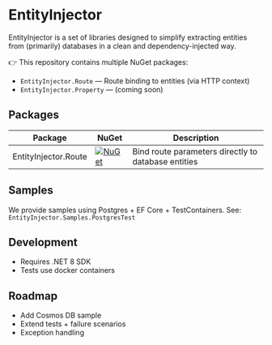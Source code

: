 # EntityInjector

EntityInjector is a set of libraries designed to simplify extracting entities from (primarily) databases
in a clean and dependency-injected way.

👉 This repository contains multiple NuGet packages:

- `EntityInjector.Route` — Route binding to entities (via HTTP context)
- `EntityInjector.Property` — (coming soon)

## Packages

| Package              | NuGet                                                                                                                | Description                                         |
| -------------------- | -------------------------------------------------------------------------------------------------------------------- | --------------------------------------------------- |
| EntityInjector.Route | [![NuGet](https://img.shields.io/nuget/v/EntityInjector.Route)](https://www.nuget.org/packages/EntityInjector.Route) | Bind route parameters directly to database entities |

## Samples

We provide samples using Postgres + EF Core + TestContainers.
See: `EntityInjector.Samples.PostgresTest`

## Development

- Requires .NET 8 SDK
- Tests use docker containers

## Roadmap

- Add Cosmos DB sample
- Extend tests + failure scenarios
- Exception handling
